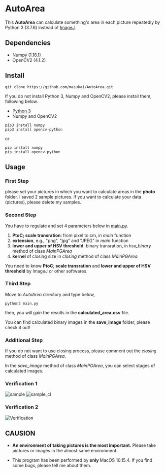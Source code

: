 # AutoArea
This **AutoArea** can calculate something's area in each picture repeatedly by Python 3 (3.7.6) instead of [ImageJ](https://imagej.nih.gov/ij/).

## Dependencies
* Numpy (1.18.1)
* OpenCV2 (4.1.2)

## Install
```
git clone https://github.com/masukai/AutoArea.git
```
If you do not install Python 3, Numpy and OpenCV2, please install them, following below.

* [Python 3](https://www.python.org/downloads/)
* Numpy and OpenCV2
```
pip3 install numpy
pip3 install opencv-python
```
or
```
pip install numpy
pip install opencv-python
```

## Usage
### First Step
please set your pictures in which you want to calculate areas in the **photo** folder.
I saved 2 sample pictures. If you want to calculate your data (pictures), please delete my samples.

### Second Step
You have to regulate and set 4 parameters below in [main.py](https://github.com/masukai/AutoArea/blob/master/main.py).

1. **PtoC; scale transration**: from pixel to cm, in *main* function
2. **extension**, e.g., "png", "jpg" and "JPEG" in *main* function
3. **lower and upper of HSV threshold**: binary transration, in *hsv_binary* method of class *MainPGArea*
4. **kernel** of closing size in *closing* method of class *MainPGArea*

You need to know **PtoC; scale transration** and **lower and upper of HSV threshold** by ImageJ or other softwares.

### Third Step
Move to *AutoArea* directory and type below,
```
python3 main.py
```
then, you will gain the results in the **calculated_area.csv** file.

You can find calculated binary images in the **save_image** folder, please check it out!

### Additional Step
If you do not want to use closing process, please comment out the *closing* method of class *MainPGArea*.

In the *save_image* method of class *MainPGArea*, you can select stages of calculated images.

### Verification 1
![sample](https://user-images.githubusercontent.com/37993351/84643037-417d9500-af38-11ea-9970-eebc43c89d9a.jpg "sample")
![sample_cl](https://user-images.githubusercontent.com/37993351/84643058-48a4a300-af38-11ea-9c1d-d4712667f096.jpg "sample_cl")


### Verification 2
![Verification](https://user-images.githubusercontent.com/37993351/84643155-6a058f00-af38-11ea-9e01-295343fdaef7.png "Verification")


## CAUSION
* **An environment of taking pictures is the most important.**
Please take pictures or images in the almost same environment.

* This program has been performed by **only** MacOS 10.15.4.
If you find some bugs, please tell me about them.
